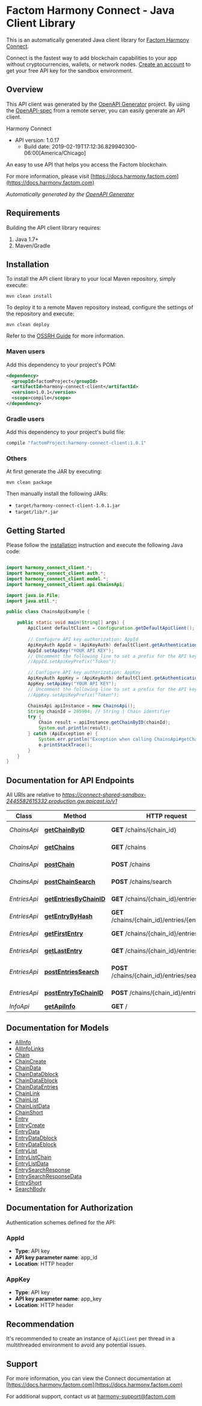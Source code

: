 # Factom Harmony Connect - Java Client Library

This is an automatically generated Java client library for [Factom Harmony Connect](https://www.factom.com/products/harmony-connect/).

Connect is the fastest way to add blockchain capabilities to your app without cryptocurrencies, wallets, or network nodes. [Create an account](https://account.factom.com/) to get your free API key for the sandbox environment.

## Overview
This API client was generated by the [OpenAPI Generator](https://openapi-generator.tech) project.  By using the [OpenAPI-spec](https://www.openapis.org/) from a remote server, you can easily generate an API client.

Harmony Connect
- API version: 1.0.17
  - Build date: 2019-02-19T17:12:36.829940300-06:00[America/Chicago]

An easy to use API that helps you access the Factom blockchain.

  For more information, please visit [https://docs.harmony.factom.com](https://docs.harmony.factom.com)

*Automatically generated by the [OpenAPI Generator](https://openapi-generator.tech)*


## Requirements

Building the API client library requires:
1. Java 1.7+
2. Maven/Gradle

## Installation

To install the API client library to your local Maven repository, simply execute:

```shell
mvn clean install
```

To deploy it to a remote Maven repository instead, configure the settings of the repository and execute:

```shell
mvn clean deploy
```

Refer to the [OSSRH Guide](http://central.sonatype.org/pages/ossrh-guide.html) for more information.

### Maven users

Add this dependency to your project's POM:

```xml
<dependency>
  <groupId>factomProject</groupId>
  <artifactId>harmony-connect-client</artifactId>
  <version>1.0.1</version>
  <scope>compile</scope>
</dependency>
```

### Gradle users

Add this dependency to your project's build file:

```groovy
compile "factomProject:harmony-connect-client:1.0.1"
```

### Others

At first generate the JAR by executing:

```shell
mvn clean package
```

Then manually install the following JARs:

* `target/harmony-connect-client-1.0.1.jar`
* `target/lib/*.jar`

## Getting Started

Please follow the [installation](#installation) instruction and execute the following Java code:

```java

import harmony_connect_client.*;
import harmony_connect_client.auth.*;
import harmony_connect_client.model.*;
import harmony_connect_client.api.ChainsApi;

import java.io.File;
import java.util.*;

public class ChainsApiExample {

    public static void main(String[] args) {
        ApiClient defaultClient = Configuration.getDefaultApiClient();
        
        // Configure API key authorization: AppId
        ApiKeyAuth AppId = (ApiKeyAuth) defaultClient.getAuthentication("AppId");
        AppId.setApiKey("YOUR API KEY");
        // Uncomment the following line to set a prefix for the API key, e.g. "Token" (defaults to null)
        //AppId.setApiKeyPrefix("Token");

        // Configure API key authorization: AppKey
        ApiKeyAuth AppKey = (ApiKeyAuth) defaultClient.getAuthentication("AppKey");
        AppKey.setApiKey("YOUR API KEY");
        // Uncomment the following line to set a prefix for the API key, e.g. "Token" (defaults to null)
        //AppKey.setApiKeyPrefix("Token");

        ChainsApi apiInstance = new ChainsApi();
        String chainId = 285904; // String | Chain identifier
        try {
            Chain result = apiInstance.getChainByID(chainId);
            System.out.println(result);
        } catch (ApiException e) {
            System.err.println("Exception when calling ChainsApi#getChainByID");
            e.printStackTrace();
        }
    }
}

```

## Documentation for API Endpoints

All URIs are relative to *https://connect-shared-sandbox-2445582615332.production.gw.apicast.io/v1*

Class | Method | HTTP request | Description
------------ | ------------- | ------------- | -------------
*ChainsApi* | [**getChainByID**](docs/ChainsApi.md#getChainByID) | **GET** /chains/{chain_id} | Get Chain Info
*ChainsApi* | [**getChains**](docs/ChainsApi.md#getChains) | **GET** /chains | Get All Chains
*ChainsApi* | [**postChain**](docs/ChainsApi.md#postChain) | **POST** /chains | Create a Chain
*ChainsApi* | [**postChainSearch**](docs/ChainsApi.md#postChainSearch) | **POST** /chains/search | Search Chains
*EntriesApi* | [**getEntriesByChainID**](docs/EntriesApi.md#getEntriesByChainID) | **GET** /chains/{chain_id}/entries | Get Chain&#39;s Entries
*EntriesApi* | [**getEntryByHash**](docs/EntriesApi.md#getEntryByHash) | **GET** /chains/{chain_id}/entries/{entry_hash} | Get Entry Info
*EntriesApi* | [**getFirstEntry**](docs/EntriesApi.md#getFirstEntry) | **GET** /chains/{chain_id}/entries/first | Get Chain&#39;s First Entry
*EntriesApi* | [**getLastEntry**](docs/EntriesApi.md#getLastEntry) | **GET** /chains/{chain_id}/entries/last | Get Chain&#39;s Last Entry
*EntriesApi* | [**postEntriesSearch**](docs/EntriesApi.md#postEntriesSearch) | **POST** /chains/{chain_id}/entries/search | Search Chain&#39;s Entries
*EntriesApi* | [**postEntryToChainID**](docs/EntriesApi.md#postEntryToChainID) | **POST** /chains/{chain_id}/entries | Create an Entry
*InfoApi* | [**getApiInfo**](docs/InfoApi.md#getApiInfo) | **GET** / | API Info


## Documentation for Models

 - [AllInfo](docs/AllInfo.md)
 - [AllInfoLinks](docs/AllInfoLinks.md)
 - [Chain](docs/Chain.md)
 - [ChainCreate](docs/ChainCreate.md)
 - [ChainData](docs/ChainData.md)
 - [ChainDataDblock](docs/ChainDataDblock.md)
 - [ChainDataEblock](docs/ChainDataEblock.md)
 - [ChainDataEntries](docs/ChainDataEntries.md)
 - [ChainLink](docs/ChainLink.md)
 - [ChainList](docs/ChainList.md)
 - [ChainListData](docs/ChainListData.md)
 - [ChainShort](docs/ChainShort.md)
 - [Entry](docs/Entry.md)
 - [EntryCreate](docs/EntryCreate.md)
 - [EntryData](docs/EntryData.md)
 - [EntryDataDblock](docs/EntryDataDblock.md)
 - [EntryDataEblock](docs/EntryDataEblock.md)
 - [EntryList](docs/EntryList.md)
 - [EntryListChain](docs/EntryListChain.md)
 - [EntryListData](docs/EntryListData.md)
 - [EntrySearchResponse](docs/EntrySearchResponse.md)
 - [EntrySearchResponseData](docs/EntrySearchResponseData.md)
 - [EntryShort](docs/EntryShort.md)
 - [SearchBody](docs/SearchBody.md)


## Documentation for Authorization

Authentication schemes defined for the API:
### AppId

- **Type**: API key
- **API key parameter name**: app_id
- **Location**: HTTP header

### AppKey

- **Type**: API key
- **API key parameter name**: app_key
- **Location**: HTTP header


## Recommendation

It's recommended to create an instance of `ApiClient` per thread in a multithreaded environment to avoid any potential issues.

## Support

For more information, you can view the Connect documentation at [https://docs.harmony.factom.com](https://docs.harmony.factom.com)


For additional support, contact us at harmony-support@factom.com
